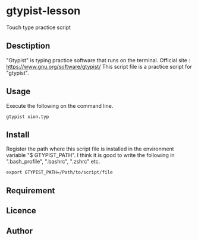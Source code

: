 # gtypist-lesson
Touch type practice script

## Desctiption
"Gtypist" is typing practice software that runs on the terminal.
Official site : https://www.gnu.org/software/gtypist/
This script file is a practice script for "gtypist".

## Usage
Execute the following on the command line.
```
gtypist xion.typ
```

## Install
Register the path where this script file is installed in the environment variable "$ GTYPIST_PATH".
I think it is good to write the following in ".bash_profile", ".bashrc", ".zshrc" etc.
```
export GTYPIST_PATH=/Path/to/script/file
```

## Requirement

## Licence

## Author
